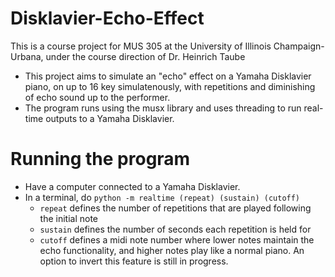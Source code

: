 # Disklavier-Echo-Effect

This is a course project for MUS 305 at the University of Illinois Champaign-Urbana, under the course direction of Dr. Heinrich Taube

- This project aims to simulate an "echo" effect on a Yamaha Disklavier piano, on up to 16 key simulatenously, with repetitions and diminishing of echo sound up to the performer.
- The program runs using the musx library and uses threading to run real-time outputs to a Yamaha Disklavier.

# Running the program

- Have a computer connected to a Yamaha Disklavier.
- In a terminal, do `python -m realtime (repeat) (sustain) (cutoff)`
  - `repeat` defines the number of repetitions that are played following the initial note
  - `sustain` defines the number of seconds each repetition is held for
  - `cutoff` defines a midi note number where lower notes maintain the echo functionality, and higher notes play like a normal piano. An option to invert this            feature is still in progress.
